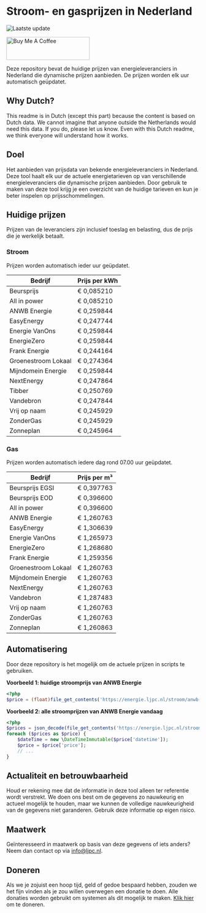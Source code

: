 # Stroom- en gasprijzen in Nederland

![Laatste update](https://img.shields.io/badge/laatste%20update-2025--03--28%2000%3A00%20CET-brightgreen)

<a href="https://www.buymeacoffee.com/Lars-" target="_blank"><img src="https://cdn.buymeacoffee.com/buttons/v2/default-orange.png" alt="Buy Me A Coffee" height="60" style="height: 60px !important;width: 217px !important;" ></a>

Deze repository bevat de huidige prijzen van energieleveranciers in Nederland die dynamische prijzen aanbieden. De prijzen worden elk uur automatisch geüpdatet.

## Why Dutch?

This readme is in Dutch (except this part) because the content is based on Dutch data. We cannot imagine that anyone outside the Netherlands would need this data. If you do, please let us know. Even with this Dutch readme, we think
everyone will understand how it works.

## Doel

Het aanbieden van prijsdata van bekende energieleveranciers in Nederland. Deze tool haalt elk uur de actuele energietarieven op van verschillende energieleveranciers die dynamische prijzen aanbieden. Door gebruik te maken van deze tool
krijg je een overzicht van de huidige tarieven en kun je beter inspelen op prijsschommelingen.

## Huidige prijzen

Prijzen van de leveranciers zijn inclusief toeslag en belasting, dus de prijs die je werkelijk betaalt.

### Stroom

Prijzen worden automatisch ieder uur geüpdatet.

 Bedrijf | Prijs per kWh 
---------|---------------
Beursprijs | € 0,085210
All in power | € 0,085210
ANWB Energie | € 0,259844
EasyEnergy | € 0,247744
Energie VanOns | € 0,259844
EnergieZero | € 0,259844
Frank Energie | € 0,244164
Groenestroom Lokaal | € 0,274364
Mijndomein Energie | € 0,259844
NextEnergy | € 0,247864
Tibber | € 0,250769
Vandebron | € 0,247844
Vrij op naam | € 0,245929
ZonderGas | € 0,245929
Zonneplan | € 0,245964


### Gas

Prijzen worden automatisch iedere dag rond 07.00 uur geüpdatet.

 Bedrijf | Prijs per m³ 
---------|--------------
Beursprijs EGSI | € 0,397763
Beursprijs EOD | € 0,396600
All in power | € 0,396600
ANWB Energie | € 1,260763
EasyEnergy | € 1,306639
Energie VanOns | € 1,265973
EnergieZero | € 1,268680
Frank Energie | € 1,259356
Groenestroom Lokaal | € 1,260763
Mijndomein Energie | € 1,260763
NextEnergy | € 1,260763
Vandebron | € 1,287483
Vrij op naam | € 1,260763
ZonderGas | € 1,260763
Zonneplan | € 1,260863


## Automatisering

Door deze repository is het mogelijk om de actuele prijzen in scripts te gebruiken.

**Voorbeeld 1: huidige stroomprijs van ANWB Energie**

```php
<?php
$price = (float)file_get_contents('https://energie.ljpc.nl/stroom/anwb-energie-nu.txt');

```

**Voorbeeld 2: alle stroomprijzen van ANWB Energie vandaag**

```php
<?php
$prices = json_decode(file_get_contents('https://energie.ljpc.nl/stroom/all-in-power-vandaag.json'),true);
foreach ($prices as $price) {
    $dateTime = new \DateTimeImmutable($price['datetime']);
    $price = $price['price'];
    // ...
}
```

## Actualiteit en betrouwbaarheid

Houd er rekening mee dat de informatie in deze tool alleen ter referentie wordt verstrekt. We doen ons best om de gegevens zo nauwkeurig en actueel mogelijk te houden, maar we kunnen de volledige nauwkeurigheid van de gegevens niet
garanderen. Gebruik deze informatie op eigen risico.

## Maatwerk

Geïnteresseerd in maatwerk op basis van deze gegevens of iets anders? Neem dan contact op
via [info@ljpc.nl](mailto:info@ljpc.nl?subject=Energie%20prijzen).

## Doneren

Als we je zojuist een hoop tijd, geld of gedoe bespaard hebben, zouden we het fijn vinden als je zou willen overwegen een
donatie te doen. Alle donaties worden gebruikt om systemen als dit mogelijk te
maken. [Klik hier](https://www.buymeacoffee.com/Lars-) om te doneren.
